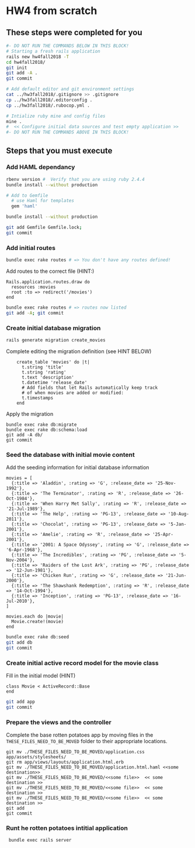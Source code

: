 # HW4 from scratch

## These steps were completed for you

```bash
#- DO NOT RUN THE COMMANDS BELOW IN THIS BLOCK!
# Starting a fresh rails application
rails new hw4fall2018 -T
cd hw4fall2018/
git init
git add -A .
git commit

# Add default editor and git environment settings
cat ../hw3fall2018/.gitignore >> .gitignore
cp ../hw3fall2018/.editorconfig .
cp ../hw3fall2018/.rubocop.yml .

# Intialize ruby mine and config files
mine .
#  << Configure initial data sources and test empty application >>
#- DO NOT RUN THE COMMANDS ABOVE IN THIS BLOCK!

```

## Steps that you must execute
### Add HAML dependancy
```bash
rbenv version #  Verify that you are using ruby 2.4.4
bundle install --without production

# Add to Gemfile
  # use Haml for templates 
  gem 'haml' 

bundle install --without production

git add Gemfile Gemfile.lock;
git commit
```

### Add initial routes
```bash
bundle exec rake routes # => You don't have any routes defined!
```
Add routes to the correct file (HINT:)
```
Rails.application.routes.draw do
  resources :movies
  root :to => redirect('/movies')
end
```

```bash
bundle exec rake routes # => routes now listed
git add -A; git commit
```

### Create initial database migration
```bash
rails generate migration create_movies
```
Complete editing the migration definition (see HINT BELOW)
```
    create_table 'movies' do |t|
      t.string 'title'
      t.string 'rating'
      t.text 'description'
      t.datetime 'release_date'
      # Add fields that let Rails automatically keep track
      # of when movies are added or modified:
      t.timestamps
    end
```
Apply the migration

```
bundle exec rake db:migrate
bundle exec rake db:schema:load
git add -A db/
git commit
```

### Seed the database with initial movie content
Add the seeding information for initial database information
```
movies = [
  {:title => 'Aladdin', :rating => 'G', :release_date => '25-Nov-1992'},
  {:title => 'The Terminator', :rating => 'R', :release_date => '26-Oct-1984'},
  {:title => 'When Harry Met Sally', :rating => 'R', :release_date => '21-Jul-1989'},
  {:title => 'The Help', :rating => 'PG-13', :release_date => '10-Aug-2011'},
  {:title => 'Chocolat', :rating => 'PG-13', :release_date => '5-Jan-2001'},
  {:title => 'Amelie', :rating => 'R', :release_date => '25-Apr-2001'},
  {:title => '2001: A Space Odyssey', :rating => 'G', :release_date => '6-Apr-1968'},
  {:title => 'The Incredibles', :rating => 'PG', :release_date => '5-Nov-2004'},
  {:title => 'Raiders of the Lost Ark', :rating => 'PG', :release_date => '12-Jun-1981'},
  {:title => 'Chicken Run', :rating => 'G', :release_date => '21-Jun-2000'},
  {:title => 'The Shawshank Redemption', :rating => 'R', :release_date => '14-Oct-1994'},
  {:title => 'Inception', :rating => 'PG-13', :release_date => '16-Jul-2010'},
]

movies.each do |movie|
  Movie.create!(movie)
end
```

```bash
bundle exec rake db:seed
git add db
git commit
```

### Create initial active record model for the movie class
Fill in the initial model (HINT)
```
class Movie < ActiveRecord::Base
end
```

```bash
git add app
git commit
```

### Prepare the views and the controller
Complete the base rotten potatoes app by moving files in the `THESE_FILES_NEED_TO_BE_MOVED` folder
to their appropriate locations.
```
git mv ./THESE_FILES_NEED_TO_BE_MOVED/application.css app/assets/stylesheets/
git rm app/views/layouts/application.html.erb
git mv ./THESE_FILES_NEED_TO_BE_MOVED/application.html.haml <<some destination>>
git mv ./THESE_FILES_NEED_TO_BE_MOVED/<<some file>>  << some destination >>
git mv ./THESE_FILES_NEED_TO_BE_MOVED/<<some file>>  << some destination >>
git mv ./THESE_FILES_NEED_TO_BE_MOVED/<<some file>>  << some destination >>
git add
git commit
```

### Runt he rotten potatoes intitial application
```
 bundle exec rails server  
```

